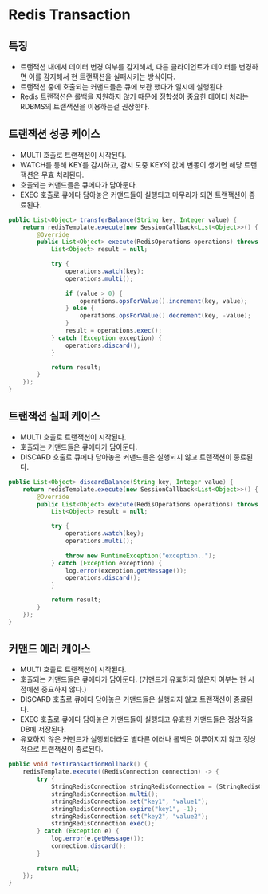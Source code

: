 # Redis Transaction

## 특징

- 트랜잭션 내에서 데이터 변경 여부를 감지해서, 다른 클라이언트가 데이터를 변경하면 이를 감지해서 현 트랜잭션을 실패시키는 방식이다.
- 트랜잭션 중에 호출되는 커맨드들은 큐에 보관 했다가 일시에 실행된다.
- Redis 트랜잭션은 롤백을 지원하지 않기 때문에 정합성이 중요한 데이터 처리는 RDBMS의 트랜잭션을 이용하는걸 권장한다.

## 트랜잭션 성공 케이스

- MULTI 호출로 트랜잭션이 시작된다.
- WATCH를 통해 KEY를 감시하고, 감시 도중 KEY의 값에 변동이 생기면 해당 트랜잭션은 무효 처리된다.
- 호출되는 커맨드들은 큐에다가 담아둔다.
- EXEC 호출로 큐에다 담아놓은 커맨드들이 실행되고 마무리가 되면 트랜잭션이 종료된다.

``` java
public List<Object> transferBalance(String key, Integer value) {
    return redisTemplate.execute(new SessionCallback<List<Object>>() {
        @Override
        public List<Object> execute(RedisOperations operations) throws DataAccessException {
            List<Object> result = null;

            try {
                operations.watch(key);
                operations.multi();
                
                if (value > 0) {
                    operations.opsForValue().increment(key, value);
                } else {
                    operations.opsForValue().decrement(key, -value);
                }
                result = operations.exec();
            } catch (Exception exception) {
                operations.discard();
            }

            return result;
        }
    });
}
```

## 트랜잭션 실패 케이스

- MULTI 호출로 트랜잭션이 시작된다.
- 호출되는 커맨드들은 큐에다가 담아둔다.
- DISCARD 호출로 큐에다 담아놓은 커맨드들은 실행되지 않고 트랜잭션이 종료된다.

``` java
public List<Object> discardBalance(String key, Integer value) {
    return redisTemplate.execute(new SessionCallback<List<Object>>() {
        @Override
        public List<Object> execute(RedisOperations operations) throws DataAccessException {
            List<Object> result = null;

            try {
                operations.watch(key);
                operations.multi();
                
                throw new RuntimeException("exception..");
            } catch (Exception exception) {
                log.error(exception.getMessage());
                operations.discard();
            }

            return result;
        }
    });
}
```

## 커맨드 에러 케이스

- MULTI 호출로 트랜잭션이 시작된다.
- 호출되는 커맨드들은 큐에다가 담아둔다. (커맨드가 유효하지 않은지 여부는 현 시점에선 중요하지 않다.)
- DISCARD 호출로 큐에다 담아놓은 커맨드들은 실행되지 않고 트랜잭션이 종료된다.
- EXEC 호출로 큐에다 담아놓은 커맨드들이 실행되고 유효한 커맨드들은 정상적을 DB에 저장된다.
- 유효하지 않은 커맨드가 실행되더라도 별다른 에러나 롤백은 이루어지지 않고 정상적으로 트랜잭션이 종료된다.

``` java
public void testTransactionRollback() {
    redisTemplate.execute((RedisConnection connection) -> {
        try {
            StringRedisConnection stringRedisConnection = (StringRedisConnection) connection;
            stringRedisConnection.multi();
            stringRedisConnection.set("key1", "value1");
            stringRedisConnection.expire("key1", -1);
            stringRedisConnection.set("key2", "value2");
            stringRedisConnection.exec();
        } catch (Exception e) {
            log.error(e.getMessage());
            connection.discard();
        }
        
        return null;
    });
}
```